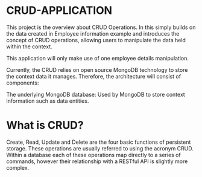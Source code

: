 # CRUD-APPLICATION
This project is the overview about CRUD Operations. In this simply builds on the data created in Employee information example and introduces the concept of CRUD operations, allowing users to manipulate the data held within the context.

This application will only make use of one employee details manipulation. 

Currently, the CRUD relies on open source MongoDB technology to store the context data it manages. Therefore, the architecture will consist of components:

The underlying MongoDB database:
Used by MongoDB to store context information such as data entities.

# What is CRUD?
Create, Read, Update and Delete are the four basic functions of persistent storage. These operations are usually referred to using the acronym CRUD. Within a database each of these operations map directly to a series of commands, however their relationship with a RESTful API is slightly more complex.


